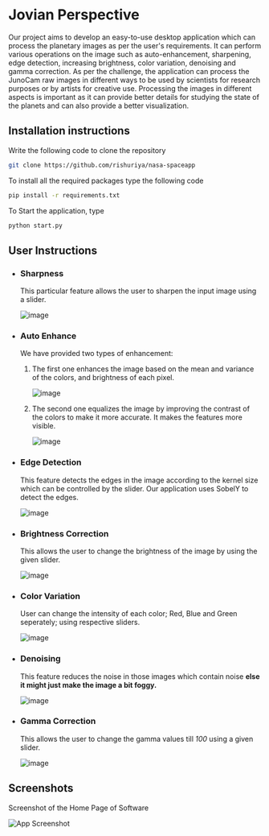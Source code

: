 
# Jovian Perspective

Our project aims to develop an easy-to-use desktop application which can process the planetary images as per the user's requirements. It can perform various operations on the image such as auto-enhancement, sharpening, edge detection, increasing brightness, color variation, denoising and gamma correction. As per the challenge, the application can process the JunoCam raw images in different ways to be used by scientists for research purposes or by artists for creative use. 
Processing the images in different aspects is important as it can provide better details for studying the state of the planets and can also provide a better visualization.

## Installation instructions

Write the following code to clone the repository
```bash
git clone https://github.com/rishuriya/nasa-spaceapp
```

To install all the required packages type the following code
```bash
pip install -r requirements.txt
```

To Start the application, type
```bash
python start.py
```
## User Instructions

- ### Sharpness

    This particular feature allows the user to sharpen the input image using a slider.
    
    ![image](https://user-images.githubusercontent.com/91690484/193458062-a8f9295e-ba90-4ce2-9c61-ead0904b8d9e.png)

- ### Auto Enhance
    We have provided two types of enhancement: 
    
    1) The first one enhances the image based on the mean and variance of the colors, and brightness of each pixel.
    
        ![image](https://user-images.githubusercontent.com/91690484/193459988-6ac51381-6fd3-40af-90cd-a9036f415ce8.png)

    2) The second one equalizes the image by improving the contrast of the colors to make it more accurate. It makes the features more visible.
    
        ![image](https://user-images.githubusercontent.com/91690484/193460676-abbb6d19-a3b1-4725-bf97-ad4703e752eb.png)

- ### Edge Detection
    
    This feature detects the edges in the image according to the kernel size which can be controlled by the slider. Our application uses SobelY to detect the edges.
    
    ![image](https://user-images.githubusercontent.com/91690484/193458715-9a26ae6d-6d8a-4d84-bfb2-b88e6735e9ba.png)

- ### Brightness Correction
    
    This allows the user to change the brightness of the image by using the given slider.
    
    ![image](https://user-images.githubusercontent.com/91690484/193458763-3e48b8e7-bd48-419f-b686-e5325f0c6593.png)

- ### Color Variation

    User can change the intensity of each color; Red, Blue and Green seperately; using respective sliders.
    
    ![image](https://user-images.githubusercontent.com/91690484/193458825-52fca65f-592a-469d-92f2-edb299ad5271.png)

- ### Denoising

    This feature reduces the noise in those images which contain noise **else it might just make the image a bit foggy.**
    
    ![image](https://user-images.githubusercontent.com/91690484/193458873-48437c8d-2f41-4681-bb4e-76c8d8513398.png)

- ### Gamma Correction

    This allows the user to change the gamma values till *100* using a given slider.
    
    ![image](https://user-images.githubusercontent.com/91690484/193458962-31031598-333f-46b3-827b-030434555320.png)



## Screenshots
Screenshot of the Home Page of Software

![App Screenshot](https://github.com/rishuriya/nasa-spaceapp/blob/master/Resource/Screenshot%20from%202022-09-30%2019-32-49.png)

